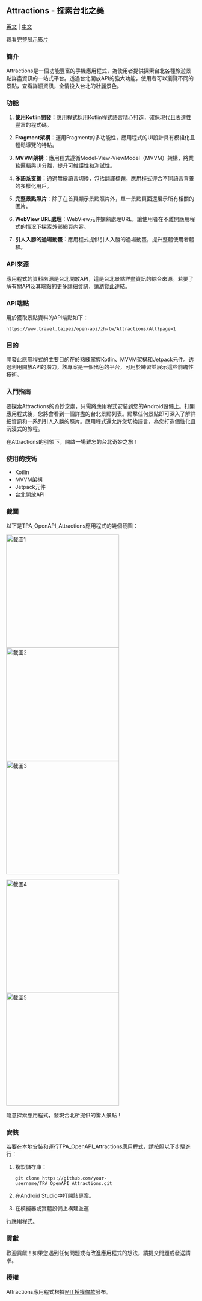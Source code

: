 ## Attractions - 探索台北之美

[英文](https://github.com/supercookie8631/Attractions/blob/main/README.md) | [中文](#attractions)

[觀看完整展示影片](https://www.youtube.com/watch?v=s8dxadptW_Q&feature=youtu.be)

### 簡介

Attractions是一個功能豐富的手機應用程式，為使用者提供探索台北各種旅遊景點詳盡資訊的一站式平台。透過台北開放API的強大功能，使用者可以瀏覽不同的景點，查看詳細資訊，全情投入台北的壯麗景色。

### 功能

1. **使用Kotlin開發**：應用程式採用Kotlin程式語言精心打造，確保現代且表達性豐富的程式碼。

2. **Fragment架構**：運用Fragment的多功能性，應用程式的UI設計具有模組化且輕鬆導覽的特點。

3. **MVVM架構**：應用程式遵循Model-View-ViewModel（MVVM）架構，將業務邏輯與UI分離，提升可維護性和測試性。

4. **多語系支援**：通過無縫語言切換，包括翻譯標題，應用程式迎合不同語言背景的多樣化用戶。

5. **完整景點照片**：除了在首頁顯示景點照片外，單一景點頁面還展示所有相關的圖片。

6. **WebView URL處理**：WebView元件嫻熟處理URL，讓使用者在不離開應用程式的情況下探索外部網頁內容。

7. **引人入勝的過場動畫**：應用程式提供引人入勝的過場動畫，提升整體使用者體驗。

### API來源

應用程式的資料來源是台北開放API，這是台北景點詳盡資訊的綜合來源。若要了解有關API及其端點的更多詳細資訊，請瀏覽[此連結](https://www.travel.taipei/open-api/swagger/ui/index#/Attractions/Attractions_All)。

### API端點

用於獲取景點資料的API端點如下：

```
https://www.travel.taipei/open-api/zh-tw/Attractions/All?page=1
```

### 目的

開發此應用程式的主要目的在於熟練掌握Kotlin、MVVM架構和Jetpack元件。透過利用開放API的潛力，該專案是一個出色的平台，可用於練習並展示這些前瞻性技術。

### 入門指南

要探索Attractions的奇妙之處，只需將應用程式安裝到您的Android設備上。打開應用程式後，您將會看到一個詳盡的台北景點列表。點擊任何景點即可深入了解詳細資訊和一系列引人入勝的照片。應用程式還允許您切換語言，為您打造個性化且沉浸式的旅程。

在Attractions的引領下，開啟一場難忘的台北奇妙之旅！

### 使用的技術

- Kotlin
- MVVM架構
- Jetpack元件
- 台北開放API

### 截圖

以下是TPA_OpenAPI_Attractions應用程式的幾個截圖：

<p float="left">
  <img src="https://github.com/supercookie8631/Attractions/blob/main/image/Screenshot_20230803_141224.png" width="300px" alt="截圖1">
  <img src="https://github.com/supercookie8631/Attractions/blob/main/image/Screenshot_20230803_141240.png" width="300px" alt="截圖2">
  <img src="https://github.com/supercookie8631/Attractions/blob/main/image/Screenshot_20230803_141254.png" width="300px" alt="截圖3">
</p>
<p float="left">
  <img src="https://github.com/supercookie8631/Attractions/blob/main/image/Screenshot_20230803_141310.png" width="300px" alt="截圖4">
  <img src="https://github.com/supercookie8631/Attractions/blob/main/image/Screenshot_20230803_141325.png" width="300px" alt="截圖5">
</p>

隨意探索應用程式，發現台北所提供的驚人景點！

### 安裝

若要在本地安裝和運行TPA_OpenAPI_Attractions應用程式，請按照以下步驟進行：

1. 複製儲存庫：
   ```
   git clone https://github.com/your-username/TPA_OpenAPI_Attractions.git
   ```

2. 在Android Studio中打開該專案。

3. 在模擬器或實體設備上構建並運

行應用程式。

### 貢獻

歡迎貢獻！如果您遇到任何問題或有改進應用程式的想法，請提交問題或發送請求。

### 授權

Attractions應用程式根據[MIT授權條款](https://opensource.org/licenses/MIT)發布。
